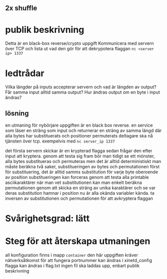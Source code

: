 ## 2x shuffle

# publik beskrivning
Detta är en black-box reverse/crypto uppgift
Kommunicera med servern över TCP och lista ut vad den gör för att dekrypotera flaggan
`nc <server ip> 1337`

# ledtrådar
Vilka längder på inputs accepterar servern och vad är längden av output?
Får samma input alltid samma output?
Hur ändras output om en byte i input ändras?

## lösning
en utmaning för nybörjare
uppgiften är en black box reverse. en service som läser en sträng som input och returnerar en sträng av samma längd där alla bytes har substituerats och positioner permuterats
deltagare ska nå tjänsten över tcp. exempelvis med `nc server_ip 1337`

det första servern skickar är en krypterad flagga
sedan frågar den efter input att kryptera. genom att testa sig fram bör man tidigt se ett mönster, alla bytes substitueras och permuteras men det är alltid deterministiskt
man måste beräkna två saker, substitueringen av bytes och permutationen
först för substituering, det är alltid samms substitution för varje byte oberoende av position
substitueringen kan forceras genom att testa alla printable asciikaraktärer
när man vet substitutionen kan man enkelt beräkna permutationen genom att skicka en sträng av unika karaktärer och se var deras substitution hamnar i position
nu är alla okända variabler kända. ta inversen av substitutionen och permutationen för att avkryptera flaggan

# Svårighetsgrad: lätt

# Steg för att återskapa utmaningen
all konfiguration finns i mapp `container`
den här uppgiften kräver nätverksåtkomst för att fungera
portnummer kan ändras i xinetd_config
flagga kan ändras i flag.txt
ingen fil ska laddas upp, enbart publik beskrivning
